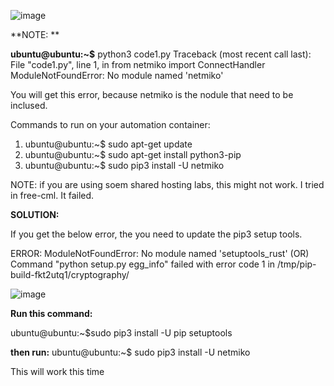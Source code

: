 ![image](https://user-images.githubusercontent.com/45974876/111310493-271d4700-8683-11eb-8fd5-d3ef5766bfdf.png)


**NOTE: **

**ubuntu@ubuntu:~$** python3 code1.py 
Traceback (most recent call last):
  File "code1.py", line 1, in <module>
    from netmiko import ConnectHandler
ModuleNotFoundError: No module named 'netmiko'

 You will get this error, because netmiko is the nodule that need to be inclused.
 
 Commands to run on your automation container: 
 
 1. ubuntu@ubuntu:~$ sudo apt-get update
 2. ubuntu@ubuntu:~$ sudo apt-get install python3-pip
 3. ubuntu@ubuntu:~$ sudo pip3 install -U netmiko 
 
 NOTE: if you are using soem shared hosting labs, this might not work. I tried in free-cml. It failed.
 
 **SOLUTION:**
 
 If you get the below error, the you need to update the pip3 setup tools.
 
 ERROR: 
 ModuleNotFoundError: No module named 'setuptools_rust' 
 (OR)
 Command "python setup.py egg_info" failed with error code 1 in /tmp/pip-build-fkt2utq1/cryptography/

![image](https://user-images.githubusercontent.com/45974876/111459393-a290fe00-8740-11eb-9eb1-0415092e09b2.png)

**Run this command:** 

ubuntu@ubuntu:~$sudo pip3 install -U pip setuptools

**then run:** ubuntu@ubuntu:~$ sudo pip3 install -U netmiko

This will work this time
 
 
